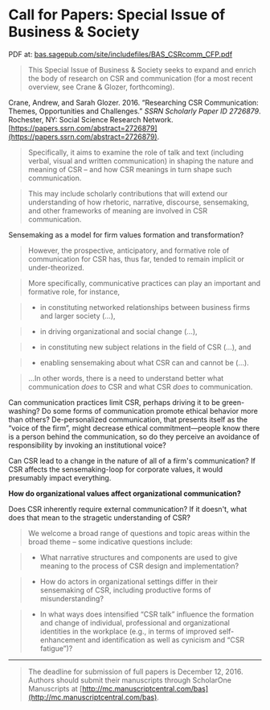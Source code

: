 # Call for Papers: Special Issue of Business & Society

PDF at: [bas.sagepub.com/site/includefiles/BAS_CSRcomm_CFP.pdf](http://bas.sagepub.com/site/includefiles/BAS_CSRcomm_CFP.pdf)

> This Special Issue of Business & Society seeks to expand and enrich the body of research on CSR and communication (for a most recent overview, see Crane & Glozer, forthcoming). 

  Crane, Andrew, and Sarah Glozer. 2016. “Researching CSR Communication: Themes, Opportunities and Challenges.” *SSRN Scholarly Paper ID 2726879*. Rochester, NY: Social Science Research Network. [https://papers.ssrn.com/abstract=2726879](https://papers.ssrn.com/abstract=2726879).

> Specifically, it aims to examine the role of talk and text (including verbal, visual and written communication) in shaping the nature and meaning of CSR – and how CSR meanings in turn shape such communication. 

> This may include scholarly contributions that will extend our understanding of how rhetoric, narrative, discourse, sensemaking, and other frameworks of meaning are involved in CSR communication.

Sensemaking as a model for firm values formation and transformation?

> However, the prospective, anticipatory, and formative role of communication for CSR has, thus far, tended to remain implicit or under-theorized. 

> More specifically, communicative practices can play an important and formative role, for instance, 

>  * in constituting networked relationships between business firms and larger society (…), 

>  * in driving organizational and social change (…), 

>  * in constituting new subject relations in the field of CSR (…), and 

>  * enabling sensemaking about what CSR can and cannot be (…).

> …In other words, there is a need to understand better what communication *does* to CSR and what CSR *does* to communication.

Can communication practices limit CSR, perhaps driving it to be green-washing?  Do some forms of communication promote ethical behavior more than others?  De-personalized communication, that presents itself as the “voice of the firm”, might decrease ethical commitment&mdash;people know there is a person behind the communication, so do they perceive an avoidance of responsibility by invoking an institutional voice?

Can CSR lead to a change in the nature of all of a firm's communication? If CSR affects the sensemaking-loop for corporate values, it would presumably impact everything.

**How do organizational values affect organizational communication?**

Does CSR inherently require external communication?  If it doesn't, what does that mean to the stragetic understanding of CSR? 

> We welcome a broad range of questions and topic areas within the broad theme – some indicative questions include:

>  * What narrative structures and components are used to give meaning to the process of CSR design and implementation?

>  * How do actors in organizational settings differ in their sensemaking of CSR, including productive forms of misunderstanding?

>  * In what ways does intensified “CSR talk” influence the formation and change of individual, professional and organizational identities in the workplace (e.g., in terms of improved self-enhancement and identification as well as cynicism and “CSR fatigue”)?

----

> The deadline for submission of full papers is December 12, 2016. Authors should submit their manuscripts through ScholarOne Manuscripts at [http://mc.manuscriptcentral.com/bas](http://mc.manuscriptcentral.com/bas).


